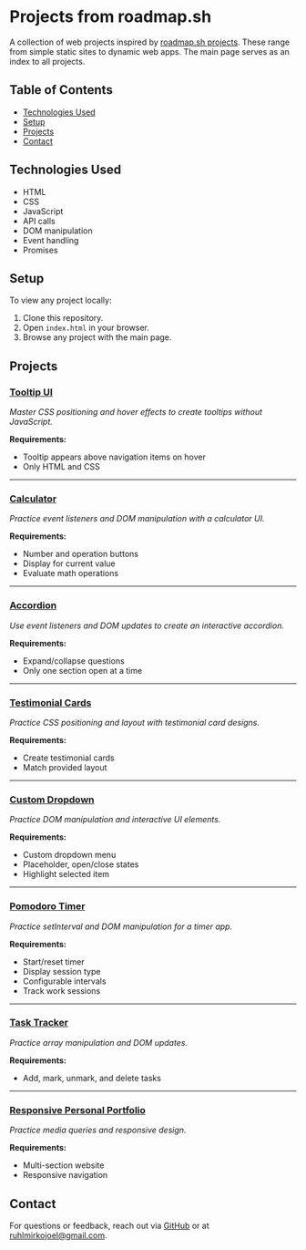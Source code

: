 # Projects from roadmap.sh

A collection of web projects inspired by [roadmap.sh projects](https://roadmap.sh/projects). These range from simple static sites to dynamic web apps. The main page serves as an index to all projects.

## Table of Contents

- [Technologies Used](#technologies-used)
- [Setup](#setup)
- [Projects](#projects)
- [Contact](#contact)

## Technologies Used

- HTML
- CSS
- JavaScript
- API calls
- DOM manipulation
- Event handling
- Promises

## Setup

To view any project locally:

1. Clone this repository.
2. Open `index.html` in your browser.
3. Browse any project with the main page.

## Projects

### [Tooltip UI](tooltip-ui/)

_Master CSS positioning and hover effects to create tooltips without JavaScript._

**Requirements:**

- Tooltip appears above navigation items on hover
- Only HTML and CSS

---

### [Calculator](calculator/)

_Practice event listeners and DOM manipulation with a calculator UI._

**Requirements:**

- Number and operation buttons
- Display for current value
- Evaluate math operations

---

### [Accordion](accordion/)

_Use event listeners and DOM updates to create an interactive accordion._

**Requirements:**

- Expand/collapse questions
- Only one section open at a time

---

### [Testimonial Cards](testimonial/)

_Practice CSS positioning and layout with testimonial card designs._

**Requirements:**

- Create testimonial cards
- Match provided layout

---

### [Custom Dropdown](custom-dropdown/)

_Practice DOM manipulation and interactive UI elements._

**Requirements:**

- Custom dropdown menu
- Placeholder, open/close states
- Highlight selected item

---

### [Pomodoro Timer](pomodoro/)

_Practice setInterval and DOM manipulation for a timer app._

**Requirements:**

- Start/reset timer
- Display session type
- Configurable intervals
- Track work sessions

---

### [Task Tracker](task-tracker/)

_Practice array manipulation and DOM updates._

**Requirements:**

- Add, mark, unmark, and delete tasks

---

### [Responsive Personal Portfolio](https://roadmap.sh/projects/portfolio-website)

_Practice media queries and responsive design._

**Requirements:**

- Multi-section website
- Responsive navigation

## Contact

For questions or feedback, reach out via [GitHub](https://github.com/RuhlMirko) or at ruhlmirkojoel@gmail.com.
